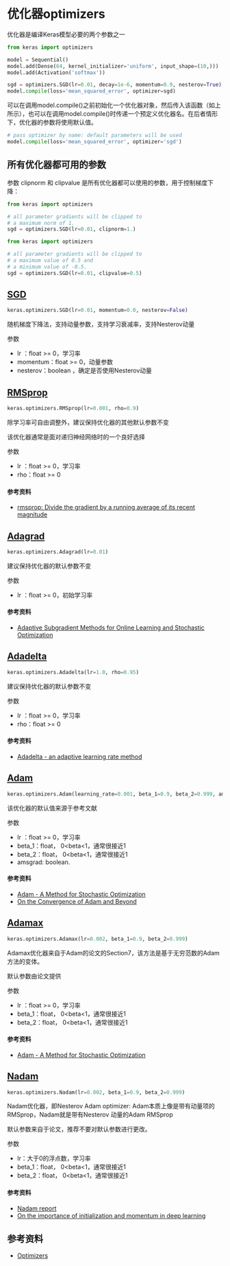 # 优化器optimizers

优化器是编译Keras模型必要的两个参数之一

```python
from keras import optimizers

model = Sequential()
model.add(Dense(64, kernel_initializer='uniform', input_shape=(10,)))
model.add(Activation('softmax'))

sgd = optimizers.SGD(lr=0.01, decay=1e-6, momentum=0.9, nesterov=True)
model.compile(loss='mean_squared_error', optimizer=sgd)
```

可以在调用model.compile()之前初始化一个优化器对象，然后传入该函数（如上所示），也可以在调用model.compile()时传递一个预定义优化器名。在后者情形下，优化器的参数将使用默认值。

```python
# pass optimizer by name: default parameters will be used
model.compile(loss='mean_squared_error', optimizer='sgd')
```




## 所有优化器都可用的参数

参数 clipnorm 和 clipvalue 是所有优化器都可以使用的参数，用于控制梯度下降：

```python
from keras import optimizers

# all parameter gradients will be clipped to
# a maximum norm of 1.
sgd = optimizers.SGD(lr=0.01, clipnorm=1.)
```

```python
from keras import optimizers

# all parameter gradients will be clipped to
# a maximum value of 0.5 and
# a minimum value of -0.5.
sgd = optimizers.SGD(lr=0.01, clipvalue=0.5)
```


## [SGD](https://github.com/keras-team/keras/blob/master/keras/optimizers.py#L164)

```python
keras.optimizers.SGD(lr=0.01, momentum=0.0, nesterov=False)
```

随机梯度下降法，支持动量参数，支持学习衰减率，支持Nesterov动量

参数

- lr      ：float >= 0，学习率
- momentum：float >= 0，动量参数
- nesterov：boolean   ，确定是否使用Nesterov动量


## [RMSprop](https://github.com/keras-team/keras/blob/master/keras/optimizers.py#L229)

```python
keras.optimizers.RMSprop(lr=0.001, rho=0.9)
```

除学习率可自由调整外，建议保持优化器的其他默认参数不变

该优化器通常是面对递归神经网络时的一个良好选择

参数

- lr ：float >= 0，学习率
- rho：float >= 0

#### 参考资料

- [rmsprop: Divide the gradient by a running average of its recent magnitude](lecture_slides_lec6.pdf)


## [Adagrad](https://github.com/keras-team/keras/blob/master/keras/optimizers.py#L303)

```python
keras.optimizers.Adagrad(lr=0.01)
```

建议保持优化器的默认参数不变

参数

- lr     ：float >= 0，初始学习率


#### 参考资料

- [Adaptive Subgradient Methods for Online Learning and Stochastic Optimization](duchi11a.pdf)


## [Adadelta](https://github.com/keras-team/keras/blob/master/keras/optimizers.py#L376)

```python
keras.optimizers.Adadelta(lr=1.0, rho=0.95)
```

建议保持优化器的默认参数不变

参数

- lr ：float >= 0，学习率
- rho：float >= 0

#### 参考资料

- [Adadelta - an adaptive learning rate method](https://arxiv.org/abs/1212.5701)


## [Adam](https://github.com/keras-team/keras/blob/master/keras/optimizers.py#L467)

```python
keras.optimizers.Adam(learning_rate=0.001, beta_1=0.9, beta_2=0.999, amsgrad=False)
```

该优化器的默认值来源于参考文献

参数

- lr  ：float >= 0，学习率
- beta_1：float， 0<beta<1，通常很接近1
- beta_2：float， 0<beta<1，通常很接近1
- amsgrad: boolean.

#### 参考资料

- [Adam - A Method for Stochastic Optimization](https://arxiv.org/abs/1412.6980v8)
- [On the Convergence of Adam and Beyond](on_the_convergence_of_adam_and_beyond.pdf)


## [Adamax](https://github.com/keras-team/keras/blob/master/keras/optimizers.py#L567)

```python
keras.optimizers.Adamax(lr=0.002, beta_1=0.9, beta_2=0.999)
```

Adamax优化器来自于Adam的论文的Section7，该方法是基于无穷范数的Adam方法的变体。

默认参数由论文提供

参数

- lr  ：float >= 0，学习率
- beta_1：float， 0<beta<1，通常很接近1
- beta_2：float， 0<beta<1，通常很接近1

#### 参考资料

- [Adam - A Method for Stochastic Optimization](https://arxiv.org/abs/1412.6980v8)


## [Nadam](https://github.com/keras-team/keras/blob/master/keras/optimizers.py#L645)

```python
keras.optimizers.Nadam(lr=0.002, beta_1=0.9, beta_2=0.999)
```

Nadam优化器，即Nesterov Adam optimizer: Adam本质上像是带有动量项的RMSprop，Nadam就是带有Nesterov 动量的Adam RMSprop

默认参数来自于论文，推荐不要对默认参数进行更改。

参数

- lr：大于0的浮点数，学习率
- beta_1：float， 0<beta<1，通常很接近1
- beta_2：float， 0<beta<1，通常很接近1

#### 参考资料

- [Nadam report](054_report.pdf)
- [On the importance of initialization and momentum in deep learning](momentum.pdf)


## 参考资料

- [Optimizers](https://keras.io/optimizers/)

